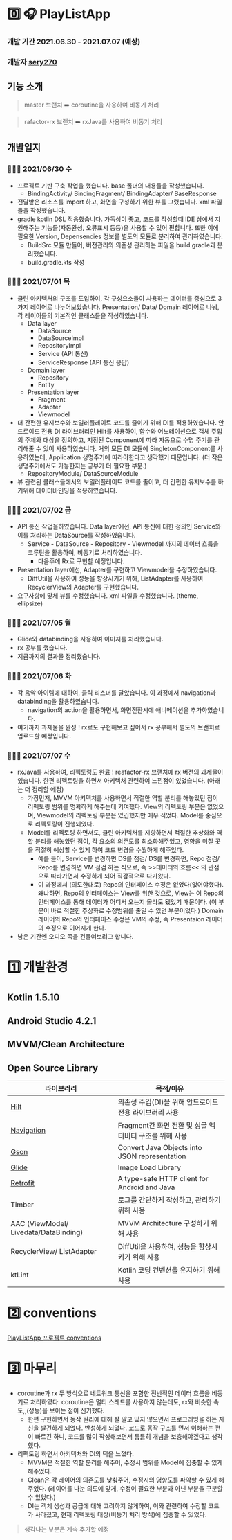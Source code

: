 # 0️⃣ 🎧 PlayListApp

### 개발 기간 2021.06.30 - 2021.07.07 (예상) 

### 개발자 [sery270](https://github.com/sery270) 

## 기능 소개 

> master 브랜치 ➡️ coroutine을 사용하여 비동기 처리

> rafactor-rx 브랜치 ➡️ rxJava를 사용하여 비동기 처리 

## 개발일지 

### 👩🏻‍💻 2021/06/30 수

- 프로젝트 기반 구축 작업을 했습니다. base 폴더의 내용들을 작성했습니다.
  - BindingActivity/ BindingFragment/ BindingAdapter/ BaseResponse
- 전달받은 리소스를 import 하고, 화면을 구성하기 위한 뷰를 그렸습니다. xml 파일들을 작성했습니다.
- gradle kotlin DSL 적용했습니다. 가독성이 좋고, 코드를 작성할때 IDE 상에서 지원해주는 기능들(자동완성, 오류표시 등등)을 사용할 수 있어 편합니다. 또한 이에 필요한 Version, Depensencies 정보를 별도의 모듈로 분리하여 관리하였습니다. 
  - BuildSrc 모듈 만들어, 버전관리와 의존성 관리하는 파일을 build.gradle과 분리했습니다.
  - build.gradle.kts 작성 

### 👩🏻‍💻 2021/07/01 목

- 클린 아키텍처의 구조를 도입하여, 각 구성요소들이 사용하는 데이터를 중심으로 3가지 레이어로 나누어보았습니다. Presentation/ Data/ Domain 레이어로 나눠, 각 레이어들의 기본적인 클래스들을 작성하였습니다. 
  - Data layer
    - DataSource
    - DataSourceImpl
    - RepositoryImpl
    - Service (API 통신)
    - ServiceResponse (API 통신 응답)
  - Domain layer
    - Repository
    - Entity 
  - Presentation layer
    - Fragment
    - Adapter
    - Viewmodel
- 더 간편한 유지보수와 보일러플레이트 코드를 줄이기 위해 DI를 적용하였습니다. 안드로이드 전용 DI 라이브러리인 Hilt를 사용하여, 함수와 어노테이션으로 객체 주입의 주체와 대상을 정의하고, 지정된 Component에 따라 자동으로 수명 주기를 관리해줄 수 있어 사용하였습니다. 거의 모든 DI 모듈에 SingletonComponent를 사용하였는데, Application 생명주기에 따라야한다고 생각했기 때문입니다. (더 작은 생명주기에서도 가능한지는 공부가 더 필요한 부분.)
  - RepositoryModule/ DataSourceModule
- 뷰 관련된 클래스들에서의 보일러플레이트 코드를 줄이고, 더 간편한 유지보수를 하기위해 데이터바인딩을 적용하였습니다. 

### 👩🏻‍💻 2021/07/02 금

- API 통신 작업을하였습니다. Data layer에선, API 통신에 대한 정의인 Service와 이를 처리하는 DataSource를 작성하였습니다. 
  - Service - DataSource - Repository - Viewmodel 까지의 데이터 흐름을 코루틴을 활용하여, 비동기로 처리하였습니다. 
    - 다음주에 Rx로 구현할 예정입니다. 
- Presentation layer에선, Adapter를 구현하고 Viewmodel을 수정하였습니다. 
  - DiffUtil을 사용하여 성능을 향상시키기 위해, ListAdapter를 사용하여 RecyclerView의 Adapter를 구현했습니다. 
- 요구사항에 맞체 뷰를 수정했습니다. xml 파일을 수정했습니다. (theme, ellipsize)

### 👩🏻‍💻 2021/07/05 월

- Glide와 databinding을 사용하여 이미지를 처리했습니다. 
- rx 공부를 했습니다. 
- 지금까지의 결과물 정리했습니다. 

### 👩🏻‍💻 2021/07/06 화

- 각 음악 아이템에 대하여, 클릭 리스너를 달았습니다. 이 과정에서 navigation과 databinding을 활용하였습니다. 
  - navigation의 action을 활용하면서, 화면전환시에 애니메이션을 추가하였습니다. 
- 여기까지 과제물을 완성 ! rx로도 구현해보고 싶어서 rx 공부해서 별도의 브랜치로 업로드할 예정입니다.  

### 👩🏻‍💻 2021/07/07 수

- rxJava를 사용하여, 리펙토링도 완료 ! reafactor-rx 브랜치에 rx 버전의 과제물이 있습니다. 한편 리펙토링을 하면서 아키텍처 관련하여 느낀점이 있었습니다. (아래는 더 정리할 예정) 
  - 가장먼저, MVVM 아키텍처를 사용하면서 적절한 역할 분리를 해놓았던 점이 리펙토링 범위를 명확하게 해주는데 기여했다. View의 리펙토링 부분은 없었으며, Viewmodel의 리펙토링 부분은 있긴했지만 매우 적었다. Model를 중심으로 리펙토링이 진행되었다. 
  - Model를 리펙토링 하면서도, 클린 아키텍처를 지향하면서 적절한 추상화와 역할 분리를 해놓았던 점이, 각 요소의 의존도를 최소화해주었고, 영향을 미칠 곳을 적절히 예상할 수 있게 하여 코드 변경을 수월하게 해주었다. 
    - 예를 들어, Service를 변경하면 DS를 점검/ DS를 변경하면, Repo 점검/ Repo를 변경하면 VM 점검 하는 식으로, 즉 >>데이터의 흐름<< 의 관점으로 따라가면서 수정하게 되어 직감적으로 다가왔다. 
    - 이 과정에서 (의도한대로) Repo의 인터페이스 수정은 없었다(없어야했다). 왜냐하면, Repo의 인터페이스는 View를 위한 것으로, View는 이 Repo의 인터페이스를 통해 데이터가 어디서 오는지 몰라도 됐었기 때문이다. (이 부분이 바로 적절한 추상화로 수정범위를 줄일 수 있던 부분이었다.) Domain 레이어의 Repo의 인터페이스 수정은 VM의 수정, 즉 Presentaion 레이어의 수정으로 이어지게 한다. 
- 남은 기간엔 오디오 쪽을 건들여보려고 합니다. 

# 1️⃣ 개발환경

## Kotlin 1.5.10

## Android Studio 4.2.1

## MVVM/Clean Architecture 

## Open Source Library

| 라이브러리                                                   | 목적/이유                                              |
| ------------------------------------------------------------ | ------------------------------------------------------ |
| [Hilt](https://developer.android.com/jetpack/androidx/releases/hilt) | 의존성 주입(DI)을 위해 안드로이드 전용 라이브러리 사용 |
| [Navigation](https://developer.android.com/jetpack/androidx/releases/navigation) | Fragment간 화면 전환 및 싱글 액티비티 구조를 위해 사용 |
| [Gson](https://github.com/google/gson)                       | Convert Java Objects into JSON representation          |
| [Glide](https://github.com/bumptech/glide)                   | Image Load Library                                     |
| [Retrofit](https://square.github.io/retrofit/)               | A type-safe HTTP client for Android and Java           |
| Timber                                                       | 로그를 간단하게 작성하고, 관리하기 위해 사용           |
| AAC (ViewModel/ Livedata/DataBinding)                        | MVVM Architecture 구성하기 위해 사용                   |
| RecyclerView/ ListAdapter                                    | DiffUtil을 사용하여, 성능을 향상시키기 위해 사용       |
| ktLint                                                       | Kotlin 코딩 컨벤션을 유지하기 위해 사용                |

# 2️⃣ conventions

[PlayListApp 프로젝트 conventions](https://github.com/sery270/PlayListApp/blob/master/DOCS/conventions.md)

# 3️⃣ 마무리

- coroutine과 rx 두 방식으로 네트워크 통신을 포함한 전반적인 데이터 흐름을 비동기로 처리하였다. coroutine은 멀티 스레드를 사용하지 않는데도, rx와 비슷한 속도,,(성능)을 보이는 점이 신기했다. 
  - 한편 구현하면서 동작 원리에 대해 잘 알고 있지 않으면서 프로그래밍을 하는 자신을 발견하게 되었다. 반성하게 되었다. 코드로 동작 구조를 먼저 이해하는 편이 빠르긴 하니, 코드를 많이 작성해보면서 틈틈히 개념을 보충해야겠다고 생각했다.
- 리펙토링 하면서 아키텍처와 DI의 덕을 느꼈다. 
  - MVVM은 적절한 역할 분리를 해주어, 수정시 범위를 Model에 집중할 수 있게 해주었다. 
  - Clean은 각 레이어의 의존도를 낮춰주어, 수정시의 영향도를 파악할 수 있게 해주었다. (레이어를 나눈 의도에 맞게, 수정이 필요한 부분과 아닌 부분을 구분할 수 있었다.)
  - DI는 객체 생성과 공급에 대해 고려하지 않게하여, 이와 관련하여 수정할 코드가 사라졌고, 현재 리펙토링 대상(비동기 처리 방식)에 집중할 수 있었다. 
> 생각나는 부분은  계속 추가할 예정 

